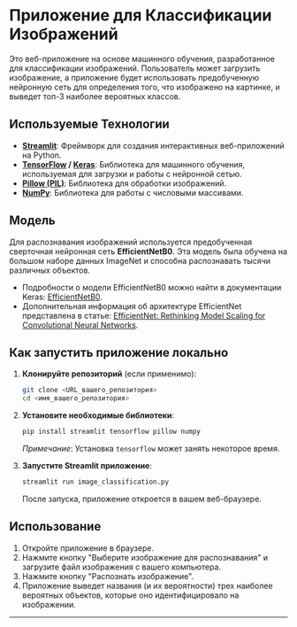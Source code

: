 # Приложение для Классификации Изображений

Это веб-приложение на основе машинного обучения, разработанное для классификации изображений. Пользователь может загрузить изображение, а приложение будет использовать предобученную нейронную сеть для определения того, что изображено на картинке, и выведет топ-3 наиболее вероятных классов.

## Используемые Технологии

* **[Streamlit](https://streamlit.io/)**: Фреймворк для создания интерактивных веб-приложений на Python.
* **[TensorFlow](https://www.tensorflow.org/) / [Keras](https://keras.io/)**: Библиотека для машинного обучения, используемая для загрузки и работы с нейронной сетью.
* **[Pillow (PIL)](https://pillow.readthedocs.io/en/stable/)**: Библиотека для обработки изображений.
* **[NumPy](https://numpy.org/)**: Библиотека для работы с числовыми массивами.

## Модель

Для распознавания изображений используется предобученная сверточная нейронная сеть **EfficientNetB0**. Эта модель была обучена на большом наборе данных ImageNet и способна распознавать тысячи различных объектов.

* Подробности о модели EfficientNetB0 можно найти в документации Keras: [EfficientNetB0](https://keras.io/api/applications/efficientnet/#efficientnetb0-function).
* Дополнительная информация об архитектуре EfficientNet представлена в статье: [EfficientNet: Rethinking Model Scaling for Convolutional Neural Networks](https://arxiv.org/abs/1905.11946).

## Как запустить приложение локально

1.  **Клонируйте репозиторий** (если применимо):
    ```bash
    git clone <URL_вашего_репозитория>
    cd <имя_вашего_репозитория>
    ```

2.  **Установите необходимые библиотеки**:
    ```bash
    pip install streamlit tensorflow pillow numpy
    ```
    *Примечание*: Установка `tensorflow` может занять некоторое время.

3.  **Запустите Streamlit приложение**:
    ```bash
    streamlit run image_classification.py
    ```
    После запуска, приложение откроется в вашем веб-браузере.

## Использование

1.  Откройте приложение в браузере.
2.  Нажмите кнопку "Выберите изображение для распознавания" и загрузите файл изображения с вашего компьютера.
3.  Нажмите кнопку "Распознать изображение".
4.  Приложение выведет названия (и их вероятности) трех наиболее вероятных объектов, которые оно идентифицировало на изображении.

---
